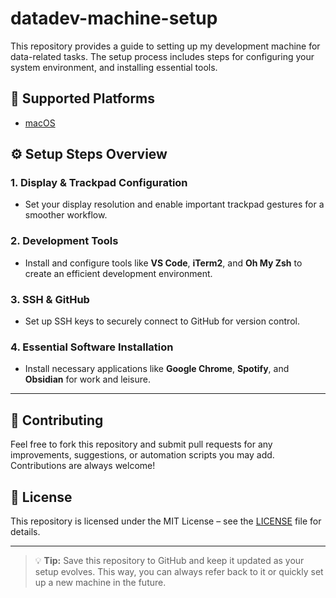 # datadev-machine-setup

This repository provides a guide to setting up my development machine for data-related tasks. The setup process includes steps for configuring your system environment, and installing essential tools.

## 📱 Supported Platforms

- [macOS](/macOS-m4-pro/macOS-m4-pro-README.md)

## ⚙️ Setup Steps Overview

### 1. **Display & Trackpad Configuration**
- Set your display resolution and enable important trackpad gestures for a smoother workflow.

### 2. **Development Tools**
- Install and configure tools like **VS Code**, **iTerm2**, and **Oh My Zsh** to create an efficient development environment.

### 3. **SSH & GitHub**
- Set up SSH keys to securely connect to GitHub for version control.

### 4. **Essential Software Installation**
- Install necessary applications like **Google Chrome**, **Spotify**, and **Obsidian** for work and leisure.

---

## 🚀 Contributing

Feel free to fork this repository and submit pull requests for any improvements, suggestions, or automation scripts you may add. Contributions are always welcome!

## 📜 License

This repository is licensed under the MIT License – see the [LICENSE](/LICENSE) file for details.

---

> 💡 **Tip:** Save this repository to GitHub and keep it updated as your setup evolves. This way, you can always refer back to it or quickly set up a new machine in the future.

